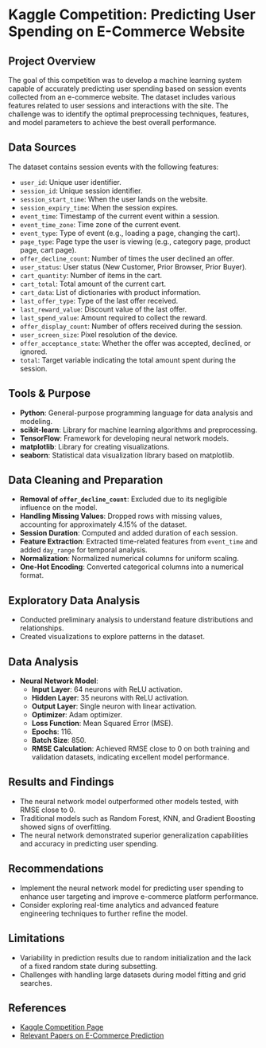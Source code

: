 # Kaggle Competition: Predicting User Spending on E-Commerce Website

## Project Overview

The goal of this competition was to develop a machine learning system capable of accurately predicting user spending based on session events collected from an e-commerce website. The dataset includes various features related to user sessions and interactions with the site. The challenge was to identify the optimal preprocessing techniques, features, and model parameters to achieve the best overall performance.

## Data Sources

The dataset contains session events with the following features:
- `user_id`: Unique user identifier.
- `session_id`: Unique session identifier.
- `session_start_time`: When the user lands on the website.
- `session_expiry_time`: When the session expires.
- `event_time`: Timestamp of the current event within a session.
- `event_time_zone`: Time zone of the current event.
- `event_type`: Type of event (e.g., loading a page, changing the cart).
- `page_type`: Page type the user is viewing (e.g., category page, product page, cart page).
- `offer_decline_count`: Number of times the user declined an offer.
- `user_status`: User status (New Customer, Prior Browser, Prior Buyer).
- `cart_quantity`: Number of items in the cart.
- `cart_total`: Total amount of the current cart.
- `cart_data`: List of dictionaries with product information.
- `last_offer_type`: Type of the last offer received.
- `last_reward_value`: Discount value of the last offer.
- `last_spend_value`: Amount required to collect the reward.
- `offer_display_count`: Number of offers received during the session.
- `user_screen_size`: Pixel resolution of the device.
- `offer_acceptance_state`: Whether the offer was accepted, declined, or ignored.
- `total`: Target variable indicating the total amount spent during the session.

## Tools & Purpose

- **Python**: General-purpose programming language for data analysis and modeling.
- **scikit-learn**: Library for machine learning algorithms and preprocessing.
- **TensorFlow**: Framework for developing neural network models.
- **matplotlib**: Library for creating visualizations.
- **seaborn**: Statistical data visualization library based on matplotlib.

## Data Cleaning and Preparation

- **Removal of `offer_decline_count`**: Excluded due to its negligible influence on the model.
- **Handling Missing Values**: Dropped rows with missing values, accounting for approximately 4.15% of the dataset.
- **Session Duration**: Computed and added duration of each session.
- **Feature Extraction**: Extracted time-related features from `event_time` and added `day_range` for temporal analysis.
- **Normalization**: Normalized numerical columns for uniform scaling.
- **One-Hot Encoding**: Converted categorical columns into a numerical format.

## Exploratory Data Analysis

- Conducted preliminary analysis to understand feature distributions and relationships.
- Created visualizations to explore patterns in the dataset.

## Data Analysis

- **Neural Network Model**:
  - **Input Layer**: 64 neurons with ReLU activation.
  - **Hidden Layer**: 35 neurons with ReLU activation.
  - **Output Layer**: Single neuron with linear activation.
  - **Optimizer**: Adam optimizer.
  - **Loss Function**: Mean Squared Error (MSE).
  - **Epochs**: 116.
  - **Batch Size**: 850.
  - **RMSE Calculation**: Achieved RMSE close to 0 on both training and validation datasets, indicating excellent model performance.

## Results and Findings

- The neural network model outperformed other models tested, with RMSE close to 0.
- Traditional models such as Random Forest, KNN, and Gradient Boosting showed signs of overfitting.
- The neural network demonstrated superior generalization capabilities and accuracy in predicting user spending.

## Recommendations

- Implement the neural network model for predicting user spending to enhance user targeting and improve e-commerce platform performance.
- Consider exploring real-time analytics and advanced feature engineering techniques to further refine the model.

## Limitations

- Variability in prediction results due to random initialization and the lack of a fixed random state during subsetting.
- Challenges with handling large datasets during model fitting and grid searches.

## References

- [Kaggle Competition Page](https://www.kaggle.com/c/your-competition)
- [Relevant Papers on E-Commerce Prediction](https://link-to-relevant-papers)
